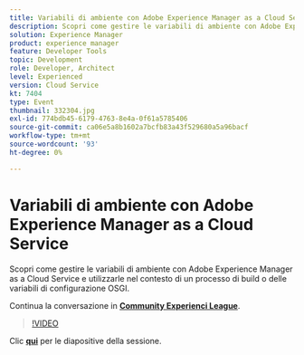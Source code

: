 ```yaml
---
title: Variabili di ambiente con Adobe Experience Manager as a Cloud Service
description: Scopri come gestire le variabili di ambiente con Adobe Experience Manager as a Cloud Service e utilizzarle nel contesto di un processo di build o delle variabili di configurazione OSGI.
solution: Experience Manager
product: experience manager
feature: Developer Tools
topic: Development
role: Developer, Architect
level: Experienced
version: Cloud Service
kt: 7404
type: Event
thumbnail: 332304.jpg
exl-id: 774bdb45-6179-4763-8e4a-0f61a5785406
source-git-commit: ca06e5a8b1602a7bcfb83a43f529680a5a96bacf
workflow-type: tm+mt
source-wordcount: '93'
ht-degree: 0%

---
```


# Variabili di ambiente con Adobe Experience Manager as a Cloud Service

Scopri come gestire le variabili di ambiente con Adobe Experience Manager as a Cloud Service e utilizzarle nel contesto di un processo di build o delle variabili di configurazione OSGI.

Continua la conversazione in **[Community Experienci League](http://adobe.ly/36Yd3v6)**.

>[!VIDEO](https://video.tv.adobe.com/v/332304/?quality=12&learn=on&hidetitle=true)

Clic **[qui](/help/adobe-developers-live/assets/environment-variables-aemcs.pdf)** per le diapositive della sessione.

